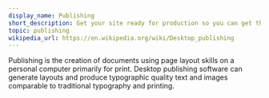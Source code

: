 ```yaml
---
display_name: Publishing
short_description: Get your site ready for production so you can get the word out.
topic: publishing
wikipedia_url: https://en.wikipedia.org/wiki/Desktop_publishing
---
```

Publishing is the creation of documents using page layout skills on a personal computer primarily for print. Desktop publishing software can generate layouts and produce typographic quality text and images comparable to traditional typography and printing.
